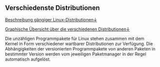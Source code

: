 ## Verschiedenste Distributionen

[Beschreibung gängiger Linux-Distributionen&darr;](/kapitel-1-installation/verschiedene-distributionen/gangige-linux-distributionen.md)

[Graphische Übersicht über die verschiedenen Distributionen&darr;](/kapitel-1-installation/verschiedene-distributionen/graphische-ubersicht-uber-die-verschiedenen-distributionen.md)

Die unzähligen Programmpakete für Linux stehen zusammen mit dem Kernel in Form verschiedener wartbarer Distributionen zur Verfügung. Die Abhängigkeiten der versionierten Programmpakete von anderen Paketen in bestimmter Version werden vom jeweiligen Paketmanager in der Regel automatisch aufgelöst.